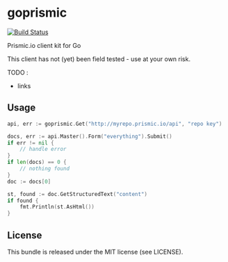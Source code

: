 goprismic
=========

[![Build Status](https://secure.travis-ci.org/SoCloz/goprismic.png?branch=master)](http://travis-ci.org/SoCloz/goprismic)

Prismic.io client kit for Go

This client has not (yet) been field tested - use at your own risk.

TODO :

* links

Usage
-----

```go
api, err := goprismic.Get("http://myrepo.prismic.io/api", "repo key")

docs, err := api.Master().Form("everything").Submit()
if err != nil {
	// handle error
}
if len(docs) == 0 {
	// nothing found
}
doc := docs[0]

st, found := doc.GetStructuredText("content")
if found {
	fmt.Println(st.AsHtml())
}
```

License
-------

This bundle is released under the MIT license (see LICENSE).